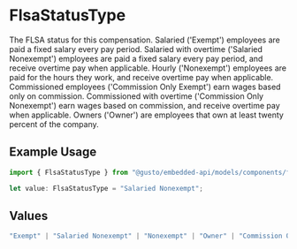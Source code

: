 # FlsaStatusType

The FLSA status for this compensation. Salaried ('Exempt') employees are paid a fixed salary every pay period. Salaried with overtime ('Salaried Nonexempt') employees are paid a fixed salary every pay period, and receive overtime pay when applicable. Hourly ('Nonexempt') employees are paid for the hours they work, and receive overtime pay when applicable. Commissioned employees ('Commission Only Exempt') earn wages based only on commission. Commissioned with overtime ('Commission Only Nonexempt') earn wages based on commission, and receive overtime pay when applicable. Owners ('Owner') are employees that own at least twenty percent of the company. 

## Example Usage

```typescript
import { FlsaStatusType } from "@gusto/embedded-api/models/components/flsastatustype.js";

let value: FlsaStatusType = "Salaried Nonexempt";
```

## Values

```typescript
"Exempt" | "Salaried Nonexempt" | "Nonexempt" | "Owner" | "Commission Only Exempt" | "Commission Only Nonexempt"
```
